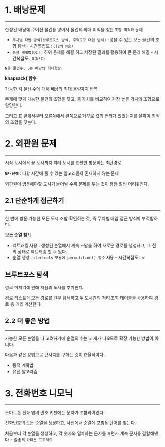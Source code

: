 
# **1. 배낭문제**
---
한정된 배낭에 주어진 물건을 넣어서 물건의 최대 이익을 찾는 `조합 최적화` 문제


* `무차별 대입 방식(브루트포스 방식, 주먹구구 대입 방식)` : 넣을 수 있는 모든 물건의 조합 탐색 - 시간복잡도 : `O(2의 N승)`
* `동적 계획법(DI)` : 하위 문제를 해결 하고 저장된 결과를 활용하여 큰 문제 해결 - 시간복잡도 : `O(N*C)`

`N은 물건수, C는 배낭의 최대용량`


**knapsack()함수**

가능한 각 물건 수에 대해 배낭의 최대 용량까지 반복


무게에 맞게 가능한 물건의 조합을 찾고, 총 가치를 비교하여 가장 높은 가치의 조합으로 할당한다. 

그리고 표 끝에서부터 오른쪽에서 왼쪽으로 거꾸로 값의 변화가 있었는지를 살피며 최적의 조합을 찾는다.

# **2. 외판원 문제**
---
시작 도시에서 끝 도시까지 여러 도시를 한번만 방문하는 최단경로 

**`NP-난해`** : 다항 시간에 풀 수 있는 알고리즘이 존재하지 않는 문제

외판원이 방문해야할 도시가 늘어날 수록 문제를 푸는 것이 점점 훨씬 어려워진다.

## **2.1 단순하게 접근하기**
---
한 번에 방문 가능한 모든 도시 조합 확인하는 것, 즉 무차별 대입 접근 방식이 부적합하다.

**모든 순열 찾기**

* 백트래킹 사용 : 생성된 순열에서 계속 스왑을 하여 새로운 경로를 생성하고, 그 전의 상태로 백트래킹 할 수 있다.
* 순열 생성 : `itertools 모듈에 permutation() 함수` 사용 - 시간복잡도 : `n!`

**브루트포스 탐색**
---
경로 마지막에 원래 처음의 도시를 추가한다.

경로 리스트의 모든 경로를 전부 탐색하고 두 도시간의 거리 조회 테이블을 사용하여 경로 총 거리 계산한다.

## **2.2 더 좋은 방법**
---
가능한 모든 순열을 다 고려하기에 순열의 수는 `n!`개가 나오므로 확장 가능한 방법이 아니다.

다음과 같은 방법으로 근사치를 구하는 것이 효율적이다.
* 동적 계획법
* 유전 알고리즘

# **3. 전화번호 니모닉**
---
스마트폰 전화 앱의 번호 키판에는 문자가 포함되어있다.

전화번호의 모든 순열을 생성하고, 사전에서 순열에 포함된 단어를 찾는다.

처음부터 각 순열을 생성하고, 각 숫자와 일치하는 문자를 보면서 계속 문자를 결합해낸다 - 일종의 `카티션 프로덕트`
